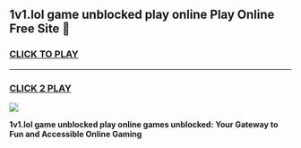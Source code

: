 
## 1v1.lol game unblocked play online Play Online Free Site 👋
<h3>
<a href="https://download.freeplayer.one?title=1v1.lol_game_unblocked_play_online&ref=21F">CLICK TO PLAY</a></h3>
<hr>

<h3>
<a href="https://download.freeplayer.one?title=1v1.lol_game_unblocked_play_online&ref=21F">CLICK 2 PLAY</a>
  
</h3>

<a href="https://download.freeplayer.one?title=1v1.lol_game_unblocked_play_online&ref=21F"><img src="https://cdnb.artstation.com/p/assets/images/images/032/539/853/original/anto-thomas-button-gif.gif"></a>


**1v1.lol game unblocked play online games unblocked: Your Gateway to Fun and Accessible Online Gaming**
